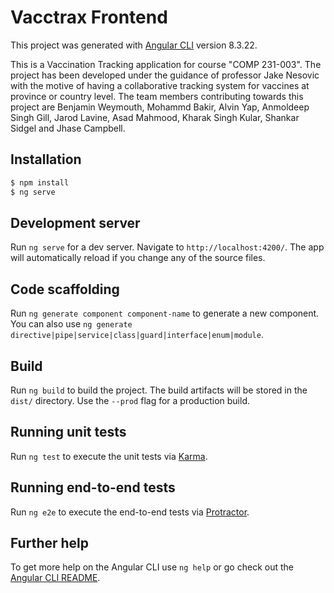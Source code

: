 # Vacctrax Frontend

This project was generated with [Angular CLI](https://github.com/angular/angular-cli) version 8.3.22.

This is a Vaccination Tracking application for course "COMP 231-003". The project has been developed under the guidance of professor Jake Nesovic with the motive of having a collaborative tracking system for vaccines at province or country level. The team members contributing towards this project are Benjamin Weymouth, Mohammd Bakir, Alvin Yap, Anmoldeep Singh Gill, Jarod Lavine, Asad Mahmood, Kharak Singh Kular, Shankar Sidgel and Jhase Campbell.

## Installation

```sh
$ npm install
$ ng serve
```

## Development server

Run `ng serve` for a dev server. Navigate to `http://localhost:4200/`. The app will automatically reload if you change any of the source files.

## Code scaffolding

Run `ng generate component component-name` to generate a new component. You can also use `ng generate directive|pipe|service|class|guard|interface|enum|module`.

## Build

Run `ng build` to build the project. The build artifacts will be stored in the `dist/` directory. Use the `--prod` flag for a production build.

## Running unit tests

Run `ng test` to execute the unit tests via [Karma](https://karma-runner.github.io).

## Running end-to-end tests

Run `ng e2e` to execute the end-to-end tests via [Protractor](http://www.protractortest.org/).

## Further help

To get more help on the Angular CLI use `ng help` or go check out the [Angular CLI README](https://github.com/angular/angular-cli/blob/master/README.md).
